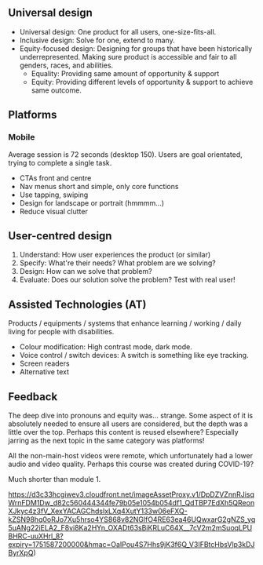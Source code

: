 ## Universal design

- Universal design: One product for all users, one-size-fits-all.
- Inclusive design: Solve for one, extend to many.
- Equity-focused design: Designing for groups that have been historically underrepresented. Making sure product is accessible and fair to all genders, races, and abilities.
  - Equality: Providing same amount of opportunity & support
  - Equity: Providing different levels of opportunity & support to achieve same outcome.

## Platforms

### Mobile

Average session is 72 seconds (desktop 150). Users are goal orientated, trying to complete a single task.

- CTAs front and centre
- Nav menus short and simple, only core functions
- Use tapping, swiping
- Design for landscape or portrait (hmmmm...)
- Reduce visual clutter

## User-centred design

1. Understand: How user experiences the product (or similar)
2. Specify: What're their needs? What problem are we solving?
3. Design: How can we solve that problem?
4. Evaluate: Does our solution solve the problem? Test with real user!

## Assisted Technologies (AT)

Products / equipments / systems that enhance learning / working / daily living for people with disabilities.

- Colour modification: High contrast mode, dark mode.
- Voice control / switch devices: A switch is something like eye tracking.
- Screen readers
- Alternative text

## Feedback

The deep dive into pronouns and equity was... strange. Some aspect of it is absolutely needed to ensure all users are considered, but the depth was a little over the top. Perhaps this content is reused elsewhere? Especially jarring as the next topic in the same category was platforms!

All the non-main-host videos were remote, which unfortunately had a lower audio and video quality. Perhaps this course was created during COVID-19?

Much shorter than module 1.

https://d3c33hcgiwev3.cloudfront.net/imageAssetProxy.v1/DpDZVZnnRJisqWrnFDM1Dw_d82c560444344fe79b05e1054b054df1_QdTBP7EdXh5QReonXJkyc4z3fV_XexYACAGChdsIxLXq4XutY133w06eFXQ-kZSN98hq0oRJo7Xu5hrso4YS868v82NGlfO4RE63ea46UQwxarG2gNZS_yq5uANg22iELA2_F8vi8Ka2HYn_OXADt63sBiKRLuC64X__7cV2m2mSuoqLPUBHRC-uuXHrl_8?expiry=1751587200000&hmac=OaIPou4S7Hhs9jK3f6Q_V3IFBtcHbsVlp3kDJByrXpQ)